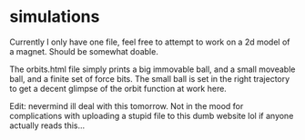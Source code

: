 # simulations
Currently I only have one file, feel free to attempt to work on a 2d model of a magnet. Should be somewhat doable. 

The orbits.html file simply prints a big immovable ball, and a small moveable ball, and a finite set of force bits. The small ball is
set in the right trajectory to get a decent glimpse of the orbit function at work here. 

Edit: nevermind ill deal with this tomorrow. Not in the mood for complications with uploading a stupid file to this dumb website lol if anyone actually reads this...
